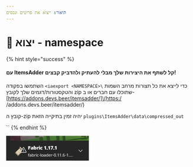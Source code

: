 ```yaml
---
תיאור: ייצוא את פריטים ונכסים
---
```


# 💾 יצוא - namespace

{% hint style="success" %}
#### עם ItemsAdder קל לשתף את היצירות שלך מבלי להעתיק ולהדביק קבצים!

השתמשו בפקודה `<iaexport <NAMESPACE>\` כדי לייצא את כל תצורות מרחב השמות והטקסטורות/דגמים שלך לקובץ zip שתוכלו עם חברים או ב-\[https://addons.devs.beer/itemsadder/]\(https:/ /addons.devs.beer/itemsadder/)

קובץ ה-zip יהיה זמין בתיקייה הזאת `plugins\ItemsAdder\data\compressed_out`

\`\`
{% endhint %}

![](<../.gitbook/assets/immagine (35).png>)
